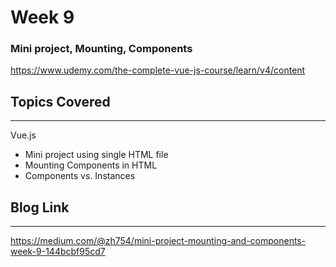 # Week 9
### Mini project, Mounting, Components
https://www.udemy.com/the-complete-vue-js-course/learn/v4/content


## Topics Covered 
---
Vue.js
  - Mini project using single HTML file
  - Mounting Components in HTML
  - Components vs. Instances

## Blog Link
---
https://medium.com/@zh754/mini-project-mounting-and-components-week-9-144bcbf95cd7